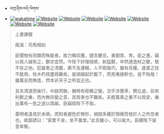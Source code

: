 - བཀྲ་ཤིས་བདེ་ལེགས་ 
- [![wakatime](https://wakatime.com/badge/user/5043ee4a-e361-4607-9d47-d557f2005d05.svg)](https://wakatime.com/@5043ee4a-e361-4607-9d47-d557f2005d05)	[![Website](https://img.shields.io/website?label=&up_color=orange&up_message=Tianchi&url=https%3A%2F%2Fshields.io)](https://tianchi.aliyun.com/home/science/scienceDetail?userId=1095279182618)	[![Website](https://img.shields.io/website?label=&up_color=blue&up_message=Kaggle&url=https%3A%2F%2Fshields.io)](https://www.kaggle.com/ivanxu/)	[![Website](https://img.shields.io/website?label=&up_color=gay&up_message=Yuque&url=https%3A%2F%2Fshields.io)](https://www.yuque.com/ivanaxu)	[![Website](https://img.shields.io/website?label=&up_color=brown&up_message=Leetcode&url=https%3A%2F%2Fshields.io)](https://leetcode.cn/u/ivanaxu)	[![Website](https://img.shields.io/website?label=&up_color=violet&up_message=AIstudio&url=https%3A%2F%2Fshields.io)](https://aistudio.baidu.com/aistudio/personalcenter/thirdview/979775)	[![Website](https://img.shields.io/website?label=&up_color=red&up_message=Gitee&url=https%3A%2F%2Fshields.io)](https://gitee.com/IvanaXu)	[![Website](https://img.shields.io/website?label=&up_color=yellow&up_message=Monkeytype&url=https%3A%2F%2Fshields.io)](https://monkeytype.com/profile/IvanaXu) 

> 上書諫獵
> 
> 兩漢：司馬相如 
> 
> 臣聞物有同類而殊能者，故力稱烏獲，捷言慶忌，勇期賁、育。臣之愚，竊以爲人誠有之，獸亦宜然。今陛下好陵阻險，射猛獸，卒然遇逸材之獸，駭不存之地，犯屬車之清塵，輿不及還轅，人不暇施巧，雖有烏獲、逢蒙之技不能用，枯木朽枝盡爲難矣。是胡越起於轂下，而羌夷接軫也，豈不殆哉！雖萬全而無患，然本非天子之所宜近也。
> 
> 且夫清道而後行，中路而馳，猶時有銜橛之變。況乎涉豐草，騁丘虛，前有利獸之樂，而內無存變之意，其爲害也不難矣。夫輕萬乘之重不以爲安，樂出萬有一危之途以爲娛，臣竊爲陛下不取。
> 
> 蓋明者遠見於未萌，而知者避危於無形，禍固多藏於隱微而發於人之所忽者也。故鄙諺曰：“家累千金，坐不垂堂。”此言雖小，可以喻大。臣願陛下留意幸察。
>
